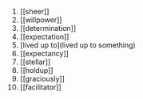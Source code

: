 1. [[sheer]]
2. [[willpower]]
3. [[determination]]
4. [[expectation]]
5. [lived up to](lived up to something)
6. [[expectancy]]
7. [[stellar]]
8. [[holdup]]
9. [[graciously]]
10. [[facilitator]]